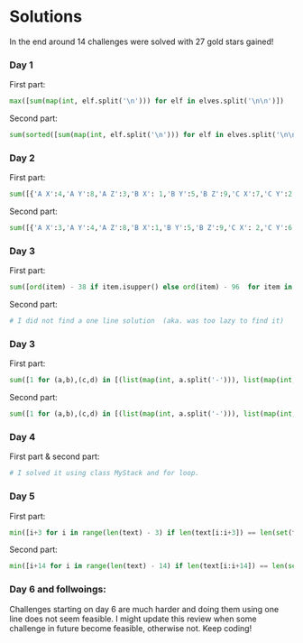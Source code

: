 # Solutions

In the end around 14 challenges were solved with 27 gold stars gained!

### Day 1
First part: 
```python
max([sum(map(int, elf.split('\n'))) for elf in elves.split('\n\n')])
```

Second part: 
```python
sum(sorted([sum(map(int, elf.split('\n'))) for elf in elves.split('\n\n')])[-3:])
```

### Day 2
First part: 
```python
sum([{'A X':4,'A Y':8,'A Z':3,'B X': 1,'B Y':5,'B Z':9,'C X':7,'C Y':2,'C Z':6}[row] for row in text.split('\n')])
```

Second part: 
```python
sum([{'A X':3,'A Y':4,'A Z':8,'B X':1,'B Y':5,'B Z':9,'C X': 2,'C Y':6,'C Z':7}[row] for row in text.split('\n')])
```

### Day 3
First part: 
```python
sum([ord(item) - 38 if item.isupper() else ord(item) - 96  for item in [list(set(line[:len(line)//2]) & set(line[len(line)//2:]))[0] for line in text.split('\n')]])
```

Second part: 
```python
# I did not find a one line solution  (aka. was too lazy to find it)
```

### Day 3
First part: 
```python
sum([1 for (a,b),(c,d) in [(list(map(int, a.split('-'))), list(map(int, b.split('-')))) for a,b in [abc.split(',') for abc in text.split('\n')]] if (set(range(a,b+1)).issubset(set(range(c,d+1)))) or (set(range(c,d+1)).issubset(set(range(a,b+1))))])
```

Second part: 
```python
sum([1 for (a,b),(c,d) in [(list(map(int, a.split('-'))), list(map(int, b.split('-')))) for a,b in [abc.split(',') for abc in text.split('\n')]] if (len(set(range(a,b+1)) & set(range(c,d+1)))) > 0])
```

### Day 4
First part & second part:
```python
# I solved it using class MyStack and for loop.
```

### Day 5
First part: 
```python
min([i+3 for i in range(len(text) - 3) if len(text[i:i+3]) == len(set(text[i:i+3]))])
```

Second part: 
```python
min([i+14 for i in range(len(text) - 14) if len(text[i:i+14]) == len(set(text[i:i+14]))])
```

### Day 6 and follwoings:
Challenges starting on day 6 are much harder and doing them using one line does not seem feasible. I might update this review when some challenge in future become feasible, otherwise not. Keep coding! 
